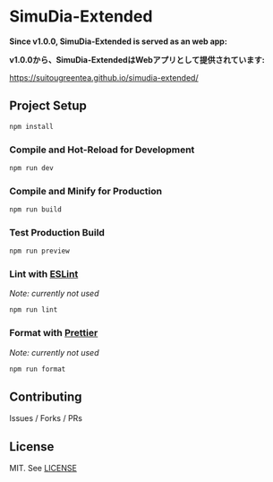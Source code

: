# SimuDia-Extended

**Since v1.0.0, SimuDia-Extended is served as an web app:**

**v1.0.0から、SimuDia-ExtendedはWebアプリとして提供されています:**

https://suitougreentea.github.io/simudia-extended/

## Project Setup

```sh
npm install
```

### Compile and Hot-Reload for Development

```sh
npm run dev
```

### Compile and Minify for Production

```sh
npm run build
```

### Test Production Build

```sh
npm run preview
```

### Lint with [ESLint](https://eslint.org/)

*Note: currently not used*

```sh
npm run lint
```

### Format with [Prettier](https://prettier.io/)

*Note: currently not used*

```sh
npm run format
```

## Contributing

Issues / Forks / PRs


## License

MIT. See [LICENSE](LICENSE)
